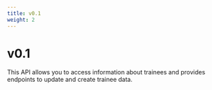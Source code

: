```yaml
---
title: v0.1
weight: 2
---
```


# v0.1

This API allows you to access information about trainees and provides endpoints to update and create trainee data.
